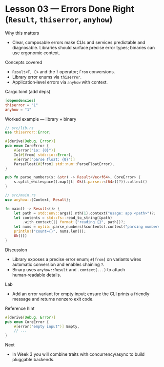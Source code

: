 # Lesson 03 — Errors Done Right (`Result`, `thiserror`, `anyhow`)

Why this matters
- Clear, composable errors make CLIs and services predictable and diagnosable. Libraries should surface precise error types; binaries can use ergonomic context.

Concepts covered
- `Result<T, E>` and the `?` operator; `From` conversions.
- Library error enums via `thiserror`.
- Application‑level errors via `anyhow` with context.

Cargo.toml (add deps)
```toml
[dependencies]
thiserror = "1"
anyhow = "1"
```

Worked example — library + binary
```rust
// src/lib.rs
use thiserror::Error;

#[derive(Debug, Error)]
pub enum CoreError {
    #[error("io: {0}")]
    Io(#[from] std::io::Error),
    #[error("parse float: {0}")]
    ParseFloat(#[from] std::num::ParseFloatError),
}

pub fn parse_numbers(s: &str) -> Result<Vec<f64>, CoreError> {
    s.split_whitespace().map(|t| Ok(t.parse::<f64>()?)).collect()
}

// src/main.rs
use anyhow::{Context, Result};

fn main() -> Result<()> {
    let path = std::env::args().nth(1).context("usage: app <path>")?;
    let contents = std::fs::read_to_string(&path)
        .with_context(|| format!("reading {}", path))?;
    let nums = mylib::parse_numbers(&contents).context("parsing numbers")?;
    println!("count={}", nums.len());
    Ok(())
}
```

Discussion
- Library exposes a precise error enum; `#[from]` on variants wires automatic conversion and enables chaining `?`.
- Binary uses `anyhow::Result` and `.context(...)` to attach human‑readable details.

Lab
- Add an error variant for empty input; ensure the CLI prints a friendly message and returns nonzero exit code.

Reference hint
```rust
#[derive(Debug, Error)]
pub enum CoreError {
    #[error("empty input")] Empty,
    // ...
}
```

Next
- In Week 3 you will combine traits with concurrency/async to build pluggable backends.

